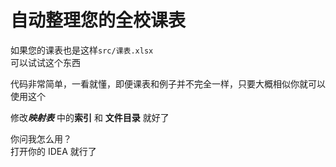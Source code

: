 # 自动整理您的全校课表

如果您的课表也是这样`src/课表.xlsx`</br>
可以试试这个东西

代码非常简单，一看就懂，即便课表和例子并不完全一样，只要大概相似你就可以使用这个

修改***映射表*** 中的**索引** 和 **文件目录** 就好了

你问我怎么用？<br>
打开你的 IDEA 就行了
